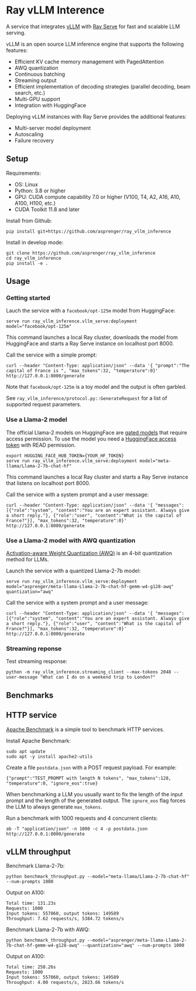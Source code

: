 # Ray vLLM Interence

A service that integrates [vLLM](https://github.com/vllm-project/vllm) with [Ray Serve](https://github.com/ray-project/ray) for fast and scalable LLM serving.

vLLM is an open source LLM inference engine that supports the following features:

  * Efficient KV cache memory management with PagedAttention
  * AWQ quantization
  * Continuous batching
  * Streaming output
  * Efficient implementation of decoding strategies (parallel decoding, beam search, etc.)
  * Multi-GPU support
  * Integration with HuggingFace

Deploying vLLM instances with Ray Serve provides the additional features:

  * Multi-server model deployment
  * Autoscaling
  * Failure recovery

## Setup

Requirements:

 * OS: Linux
 * Python: 3.8 or higher
 * GPU: CUDA compute capability 7.0 or higher (V100, T4, A2, A16, A10, A100, H100, etc.)
 * CUDA Toolkit 11.8 and later

Install from Github:

    pip install git+https://github.com/asprenger/ray_vllm_inference

Install in develop mode:

    git clone https://github.com/asprenger/ray_vllm_inference
    cd ray_vllm_inference
    pip install -e .

## Usage

### Getting started

Lauch the service with a `facebook/opt-125m` model from HuggingFace:

    serve run ray_vllm_inference.vllm_serve:deployment model="facebook/opt-125m"

This command launches a local Ray cluster, downloads the model from HuggingFace and starts a Ray Serve instance on localhost port 8000.

Call the service with a simple prompt:

    curl --header "Content-Type: application/json" --data '{ "prompt":"The capital of France is ", "max_tokens":32, "temperature":0}' http://127.0.0.1:8000/generate

Note that `facebook/opt-125m` is a toy model and the output is often garbled.

See `ray_vllm_inference/protocol.py::GenerateRequest` for a list of supported request parameters.

### Use a Llama-2 model

The official Llama-2 models on HuggingFace are [gated models](https://huggingface.co/docs/hub/models-gated) that require 
access permission. To use the model you need a [HuggingFace access token](https://huggingface.co/docs/hub/security-tokens) 
with READ permission.

    export HUGGING_FACE_HUB_TOKEN={YOUR_HF_TOKEN}
    serve run ray_vllm_inference.vllm_serve:deployment model="meta-llama/Llama-2-7b-chat-hf"

This command launches a local Ray cluster and starts a Ray Serve instance that listens on localhost port 8000.

Call the service with a system prompt and a user message:

    curl --header "Content-Type: application/json" --data '{ "messages":[{"role":"system", "content":"You are an expert assistant. Always give a short reply."}, {"role":"user", "content":"What is the capital of France?"}], "max_tokens":32, "temperature":0}' http://127.0.0.1:8000/generate

### Use a Llama-2 model with AWQ quantization

[Activation-aware Weight Quantization (AWQ)](https://github.com/mit-han-lab/llm-awq) is an 4-bit quantization method for LLMs.

Launch the service with a quantized Llama-2-7b model:

    serve run ray_vllm_inference.vllm_serve:deployment model="asprenger/meta-llama-Llama-2-7b-chat-hf-gemm-w4-g128-awq" quantization="awq"

Call the service with a system prompt and a user message:

    curl --header "Content-Type: application/json" --data '{ "messages":[{"role":"system", "content":"You are an expert assistant. Always give a short reply."}, {"role":"user", "content":"What is the capital of France?"}], "max_tokens":32, "temperature":0}' http://127.0.0.1:8000/generate

### Streaming reponse

Test streaming response:

    python -m ray_vllm_inference.streaming_client --max-tokens 2048 --user-message "What can I do on a weekend trip to London?"

## Benchmarks

## HTTP service

[Apache Benchmark](https://httpd.apache.org/docs/2.4/programs/ab.html) is a simple tool to benchmark HTTP services.

Install Apache Benchmark:

    sudo apt update
    sudo apt -y install apache2-utils

Create a file `postdata.json` with a POST request payload. For example:

    {"prompt":"TEST_PROMPT with length N tokens", "max_tokens":128, "temperature":0, "ignore_eos":true}

When benchmarking a LLM you usually want to fix the length of the input prompt and the length of the
generated output. The `ignore_eos` flag forces the LLM to always generate `max_tokens`. 

Run a benchmark with 1000 requests and 4 concurrent clients:

    ab -T "application/json" -n 1000 -c 4 -p postdata.json http://127.0.0.1:8000/generate

## vLLM throughput

Benchmark Llama-2-7b:

    python benchmark_throughput.py --model="meta-llama/Llama-2-7b-chat-hf" --num-prompts 1000

Output on A100:

    Total time: 131.23s
    Requests: 1000
    Input tokens: 557060, output tokens: 149589
    Throughput: 7.62 requests/s, 5384.72 tokens/s

Benchmark Llama-2-7b with AWQ:

    python benchmark_throughput.py --model="asprenger/meta-llama-Llama-2-7b-chat-hf-gemm-w4-g128-awq" --quantization="awq" --num-prompts 1000

Output on A100:

    Total time: 250.26s
    Requests: 1000
    Input tokens: 557060, output tokens: 149589
    Throughput: 4.00 requests/s, 2823.66 tokens/s